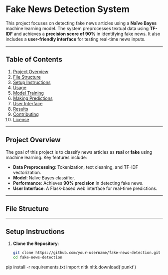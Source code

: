 # Fake News Detection System

This project focuses on detecting fake news articles using a **Naïve Bayes** machine learning model. The system preprocesses textual data using **TF-IDF** and achieves a **precision score of 90%** in identifying fake news. It also includes a **user-friendly interface** for testing real-time news inputs.

---

## Table of Contents
1. [Project Overview](#project-overview)
2. [File Structure](#file-structure)
3. [Setup Instructions](#setup-instructions)
4. [Usage](#usage)
5. [Model Training](#model-training)
6. [Making Predictions](#making-predictions)
7. [User Interface](#user-interface)
8. [Results](#results)
9. [Contributing](#contributing)
10. [License](#license)

---

## Project Overview
The goal of this project is to classify news articles as **real** or **fake** using machine learning. Key features include:
- **Data Preprocessing**: Tokenization, text cleaning, and TF-IDF vectorization.
- **Model**: Naïve Bayes classifier.
- **Performance**: Achieves **90% precision** in detecting fake news.
- **User Interface**: A Flask-based web interface for real-time predictions.

---

## File Structure

---

## Setup Instructions
1. **Clone the Repository**:
   ```bash
   git clone https://github.com/your-username/fake-news-detection.git
   cd fake-news-detection
pip install -r requirements.txt
import nltk
nltk.download('punkt')
